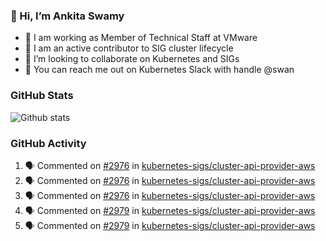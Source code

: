 ### 👋 Hi, I’m Ankita Swamy 

- 💼 I am working as Member of Technical Staff at VMware
- 👀 I am an active contributor to SIG cluster lifecycle 
- 💞️ I’m looking to collaborate on Kubernetes and SIGs
- 💬 You can reach me out on Kubernetes Slack with handle @swan

### GitHub Stats
![Github stats](https://github-readme-stats.vercel.app/api?username=Ankitasw&count_private=true&show_icons=true&theme=tokyonight)

### GitHub Activity 
<!--START_SECTION:activity-->
1. 🗣 Commented on [#2976](https://github.com/kubernetes-sigs/cluster-api-provider-aws/issues/2976) in [kubernetes-sigs/cluster-api-provider-aws](https://github.com/kubernetes-sigs/cluster-api-provider-aws)
2. 🗣 Commented on [#2976](https://github.com/kubernetes-sigs/cluster-api-provider-aws/issues/2976) in [kubernetes-sigs/cluster-api-provider-aws](https://github.com/kubernetes-sigs/cluster-api-provider-aws)
3. 🗣 Commented on [#2976](https://github.com/kubernetes-sigs/cluster-api-provider-aws/issues/2976) in [kubernetes-sigs/cluster-api-provider-aws](https://github.com/kubernetes-sigs/cluster-api-provider-aws)
4. 🗣 Commented on [#2979](https://github.com/kubernetes-sigs/cluster-api-provider-aws/issues/2979) in [kubernetes-sigs/cluster-api-provider-aws](https://github.com/kubernetes-sigs/cluster-api-provider-aws)
5. 🗣 Commented on [#2979](https://github.com/kubernetes-sigs/cluster-api-provider-aws/issues/2979) in [kubernetes-sigs/cluster-api-provider-aws](https://github.com/kubernetes-sigs/cluster-api-provider-aws)
<!--END_SECTION:activity-->
